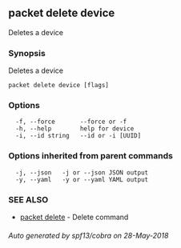 ## packet delete device

Deletes a device

### Synopsis

Deletes a device

```
packet delete device [flags]
```

### Options

```
  -f, --force       --force or -f
  -h, --help        help for device
  -i, --id string   --id or -i [UUID]
```

### Options inherited from parent commands

```
  -j, --json   -j or --json JSON output
  -y, --yaml   -y or --yaml YAML output
```

### SEE ALSO

* [packet delete](packet_delete.md)	 - Delete command

###### Auto generated by spf13/cobra on 28-May-2018
